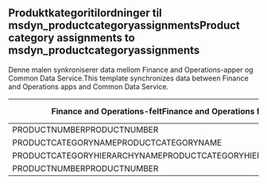 ## <a name="product-category-assignments-to-msdyn_productcategoryassignments"></a><span data-ttu-id="8484a-101">Produktkategoritilordninger til msdyn_productcategoryassignments</span><span class="sxs-lookup"><span data-stu-id="8484a-101">Product category assignments to msdyn_productcategoryassignments</span></span>

<span data-ttu-id="8484a-102">Denne malen synkroniserer data mellom Finance and Operations-apper og Common Data Service.</span><span class="sxs-lookup"><span data-stu-id="8484a-102">This template synchronizes data between Finance and Operations apps and Common Data Service.</span></span>

<span data-ttu-id="8484a-103">Finance and Operations-felt</span><span class="sxs-lookup"><span data-stu-id="8484a-103">Finance and Operations field</span></span> | <span data-ttu-id="8484a-104">Tilordningstype</span><span class="sxs-lookup"><span data-stu-id="8484a-104">Map type</span></span> | <span data-ttu-id="8484a-105">Annet Dynamics 365-felt</span><span class="sxs-lookup"><span data-stu-id="8484a-105">Other Dynamics 365 field</span></span> | <span data-ttu-id="8484a-106">Standardverdi</span><span class="sxs-lookup"><span data-stu-id="8484a-106">Default value</span></span>
---|---|---|---
<span data-ttu-id="8484a-107">PRODUCTNUMBER</span><span class="sxs-lookup"><span data-stu-id="8484a-107">PRODUCTNUMBER</span></span> | = | <span data-ttu-id="8484a-108">msdyn_globalproduct.msdyn_productnumber</span><span class="sxs-lookup"><span data-stu-id="8484a-108">msdyn_globalproduct.msdyn_productnumber</span></span> | 
<span data-ttu-id="8484a-109">PRODUCTCATEGORYNAME</span><span class="sxs-lookup"><span data-stu-id="8484a-109">PRODUCTCATEGORYNAME</span></span> | = | <span data-ttu-id="8484a-110">msdyn_productcategory.msdyn_name</span><span class="sxs-lookup"><span data-stu-id="8484a-110">msdyn_productcategory.msdyn_name</span></span> | 
<span data-ttu-id="8484a-111">PRODUCTCATEGORYHIERARCHYNAME</span><span class="sxs-lookup"><span data-stu-id="8484a-111">PRODUCTCATEGORYHIERARCHYNAME</span></span> | = | <span data-ttu-id="8484a-112">msdyn_productcategory.msdyn_hierarchy.msdyn_name</span><span class="sxs-lookup"><span data-stu-id="8484a-112">msdyn_productcategory.msdyn_hierarchy.msdyn_name</span></span> | 
<span data-ttu-id="8484a-113">PRODUCTNUMBER</span><span class="sxs-lookup"><span data-stu-id="8484a-113">PRODUCTNUMBER</span></span> | >> | <span data-ttu-id="8484a-114">msdyn_name</span><span class="sxs-lookup"><span data-stu-id="8484a-114">msdyn_name</span></span> | 
